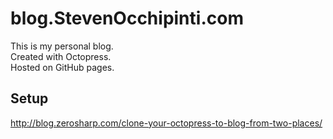 blog.StevenOcchipinti.com
=========================

This is my personal blog.  
Created with Octopress.  
Hosted on GitHub pages.


Setup
-----

http://blog.zerosharp.com/clone-your-octopress-to-blog-from-two-places/
